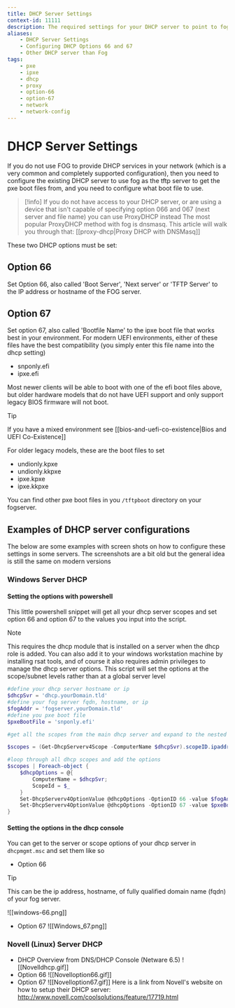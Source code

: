 ```yaml
---
title: DHCP Server Settings
context-id: 11111
description: The required settings for your DHCP server to point to fog on network boot
aliases:
    - DHCP Server Settings
    - Configuring DHCP Options 66 and 67
    - Other DHCP server than Fog
tags:
    - pxe
    - ipxe
    - dhcp
    - proxy
    - option-66
    - option-67
    - network
    - network-config
---
```


# DHCP Server Settings

If you do not use FOG to provide DHCP services in your network (which is a very common and completely supported configuration), then you need to configure the existing DHCP server to use fog as the tftp server to get the pxe boot files from, and you need to configure what boot file to use.

> [!info]
> If you do not have access to your DHCP server, or are using a device that isn't capable of specifying option 066 and 067 (next server and file name) you can use ProxyDHCP instead
> The most popular ProxyDHCP method with fog is dnsmasq. This article will walk you through that: [[proxy-dhcp|Proxy DHCP with DNSMasq]]

These two DHCP options must be set:

## Option 66

Set Option 66, also called 'Boot Server', 'Next server' or 'TFTP Server' to the IP address or hostname of the FOG server.

## Option 67

Set option 67, also called 'Bootfile Name' to the ipxe boot file that works best in your environment.
For modern UEFI environments, either of these files have the best compatibility (you simply enter this file name into the dhcp setting)

* snponly.efi
* ipxe.efi

Most newer clients will be able to boot with one of the efi boot files above, but older hardware models that do not have UEFI support and only support legacy BIOS firmware will not boot. 

> [!tip]
> If you have a mixed environment see [[bios-and-uefi-co-existence|Bios and UEFI Co-Existence]]

For older legacy models, these are the boot files to set

* undionly.kpxe
* undionly.kkpxe
* ipxe.kpxe
* ipxe.kkpxe

You can find other pxe boot files in you `/tftpboot` directory on your fogserver.

## Examples of DHCP server configurations

The below are some examples with screen shots on how to configure these settings in some servers.
The screenshots are a bit old but the general idea is still the same on modern versions

### Windows Server DHCP

#### Setting the options with powershell

This little powershell snippet will get all your dhcp server scopes and set option 66 and option 67 to the values you input into the script.
> [!note]
> This requires the dhcp module that is installed on a server when the dhcp role is added. You can also add it to your windows workstation machine by installing rsat tools, and of course it also requires admin privileges to manage the dhcp server options.
> This script will set the options at the scope/subnet levels rather than at a global server level

```powershell
#define your dhcp server hostname or ip
$dhcpSvr = 'dhcp.yourDomain.tld'
#define your fog server fqdn, hostname, or ip
$fogAddr = 'fogserver.yourDomain.tld'
#define you pxe boot file
$pxeBootFile = 'snponly.efi'

#get all the scopes from the main dhcp server and expand to the nested ipAddressToString property of the scopeIDs to get a string array of scope ids`

$scopes = (Get-DhcpServerv4Scope -ComputerName $dhcpSvr).scopeID.ipaddresstostring

#loop through all dhcp scopes and add the options
$scopes | Foreach-object {
	$dhcpOptions = @{
        ComputerName = $dhcpSvr;
        ScopeId = $_
	}
	Set-DhcpServerv4OptionValue @dhcpOptions -OptionID 66 -value $fogAddr;
    Set-DhcpServerv4OptionValue @dhcpOptions -OptionID 67 -value $pxeBootFile;
}

```



#### Setting the options in the dhcp console

You can get to the server or scope options of your dhcp server in `dhcpmgmt.msc` and set them like so

- Option 66
> [!tip]
> This can be the ip address, hostname, of fully qualified domain name (fqdn) of your fog server.


![[windows-66.png]]

-   Option 67
![[Windows_67.png]]

### Novell (Linux) Server DHCP

-   DHCP Overview from DNS/DHCP Console (Netware 6.5)
  ![[Novelldhcp.gif]]
-   Option 66
  ![[Novelloption66.gif]]
-   Option 67
  ![[Novelloption67.gif]]
Here is a link from Novell's website on how to setup their DHCP server:
<http://www.novell.com/coolsolutions/feature/17719.html>

<!-- ### MAC Server DHCP

Use OS X Server app to install and utilize DHCP.

Use DHCP Option Code Utility to generate the code necessary.
<https://docs.google.com/uc?id=0BwD4il5Z1G6fTmFFYU91bDNuRmc&export=download>\
\
One MUST generate the codes in order for PXE booting to work!\
bootpd.plist is located in /etc/bootpd.plist\
\
\*Option 66

-   -   ![[MACOption66.png]]

-   Option 67
    -   ![[MACOption67.png]]

\
\*Sample [bootpd.plist](bootpd.plist "wikilink")\
\*\* This is a sample file DO NOT USE THIS IN YOUR ENVIRONMENT!!!! OS X
Server app will generate most of this code for you, this example file is
to show you the place where the generated code needs to be placed.\
\*\*For Reference, your generated code should be placed between
\"dhcp_domain_search\" and \"dhcp_router\"\
\
Completed Bootpd.plist\
![[MACbootpd.png]] -->
